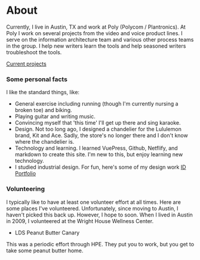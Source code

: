 # About

Currently, I live in Austin, TX and work at Poly (Polycom / Plantronics). At Poly I work on several projects from the video and voice product lines. I serve on the information architecture team and various other process teams in the group. I help new writers learn the tools and help seasoned writers troubleshoot the tools.

[Current projects](projects.html)

### Some personal facts

I like the standard things, like:

- General exercise including running (though I'm currently nursing a broken toe) and biking.
- Playing guitar and writing music.
- Convincing myself that 'this time' I'll get up there and sing karaoke.
- Design. Not too long ago, I designed a chandelier for the Lululemon brand, Kit and Ace. Sadly, the store's no longer there and I don't know where the chandelier is.
- Technology and learning. I learned VuePress, Github, Netflify, and markdown to create this site. I'm new to this, but enjoy learning new technology.
- I studied industrial design. For fun, here's some of my design work [ID Portfolio](https://www.behance.net/chriskpeterson)

### Volunteering

I typically like to have at least one volunteer effort at all times. Here are some places I've volunteered. Unfortunately, since moving to Austin, I haven't picked this back up. However, I hope to soon. When I lived in Austin in 2009, I volunteered at the Wright House Wellness Center.

- LDS Peanut Butter Canary

This was a periodic effort through HPE. They put you to work, but you get to take some peanut butter home.

- Friends for Life Animal Shelter - 1/2013 - 9/2019

Awesome animal shelter here in Houston. I generally helped with the adoption database. Through the years, they've help us find home for five dogs and two cats we rescued from the streets.

- Comp-U-Dopt

Refurbished corporate PCs with Ubuntu Linux for underserved families.

## What Impact Have a Had with Poly

- Provided new thinking and strategies around documentation delivery.
- Made things possible such as a taxonomy update and documentation strategies
- Helped shaped the documentation planning process to include audience assessment, detailed documentation goals, and new deliverable types including animations.
- Helped shape the newly launched Poly documentation library.
- Worked with Zoomin to implement a new publishing process reducing publishing time and implementing a new taxonomy/metadata to enhance topic findability.
- Helped my colleagues troubleshoot tools issues and discover new ways to use the toolset.
- Helped guide junior writers and new hires.
